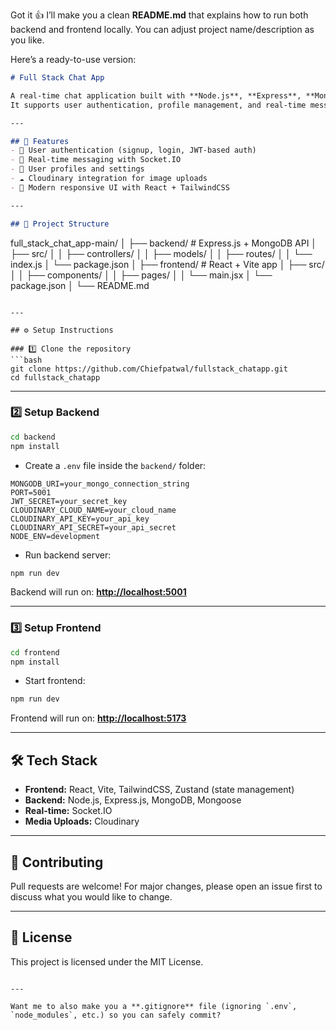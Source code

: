 Got it 👍 I’ll make you a clean **README.md** that explains how to run both backend and frontend locally. You can adjust project name/description as you like.

Here’s a ready-to-use version:

```markdown
# Full Stack Chat App  

A real-time chat application built with **Node.js**, **Express**, **MongoDB**, **React**, and **Socket.IO**.  
It supports user authentication, profile management, and real-time messaging with Cloudinary integration for media uploads.  

---

## 🚀 Features
- 🔐 User authentication (signup, login, JWT-based auth)  
- 💬 Real-time messaging with Socket.IO  
- 👤 User profiles and settings  
- ☁️ Cloudinary integration for image uploads  
- 🎨 Modern responsive UI with React + TailwindCSS  

---

## 📂 Project Structure
```

full\_stack\_chat\_app-main/
│
├── backend/       # Express.js + MongoDB API
│   ├── src/
│   │   ├── controllers/
│   │   ├── models/
│   │   ├── routes/
│   │   └── index.js
│   └── package.json
│
├── frontend/      # React + Vite app
│   ├── src/
│   │   ├── components/
│   │   ├── pages/
│   │   └── main.jsx
│   └── package.json
│
└── README.md

````

---

## ⚙️ Setup Instructions

### 1️⃣ Clone the repository
```bash
git clone https://github.com/Chiefpatwal/fullstack_chatapp.git
cd fullstack_chatapp
````

---

### 2️⃣ Setup Backend

```bash
cd backend
npm install
```

* Create a `.env` file inside the `backend/` folder:

```env
MONGODB_URI=your_mongo_connection_string
PORT=5001
JWT_SECRET=your_secret_key
CLOUDINARY_CLOUD_NAME=your_cloud_name
CLOUDINARY_API_KEY=your_api_key
CLOUDINARY_API_SECRET=your_api_secret
NODE_ENV=development
```

* Run backend server:

```bash
npm run dev
```

Backend will run on: **[http://localhost:5001](http://localhost:5001)**

---

### 3️⃣ Setup Frontend

```bash
cd frontend
npm install
```

* Start frontend:

```bash
npm run dev
```

Frontend will run on: **[http://localhost:5173](http://localhost:5173)**

---

## 🛠️ Tech Stack

* **Frontend:** React, Vite, TailwindCSS, Zustand (state management)
* **Backend:** Node.js, Express.js, MongoDB, Mongoose
* **Real-time:** Socket.IO
* **Media Uploads:** Cloudinary

---

## 🤝 Contributing

Pull requests are welcome! For major changes, please open an issue first to discuss what you would like to change.

---

## 📜 License

This project is licensed under the MIT License.

```

---

Want me to also make you a **.gitignore** file (ignoring `.env`, `node_modules`, etc.) so you can safely commit?
```

